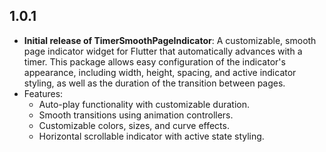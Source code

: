 ## 1.0.1

- **Initial release of TimerSmoothPageIndicator**: A customizable, smooth page indicator widget for Flutter that automatically advances with a timer. This package allows easy configuration of the indicator's appearance, including width, height, spacing, and active indicator styling, as well as the duration of the transition between pages.
- Features:
  - Auto-play functionality with customizable duration.
  - Smooth transitions using animation controllers.
  - Customizable colors, sizes, and curve effects.
  - Horizontal scrollable indicator with active state styling.
